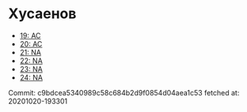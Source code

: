 # Хусаенов
- [19: AC](19.md)
- [20: AC](20.md)
- [21: NA](21.md)
- [22: NA](22.md)
- [23: NA](23.md)
- [24: NA](24.md)

Commit: c9bdcea5340989c58c684b2d9f0854d04aea1c53
 fetched at: 20201020-193301
